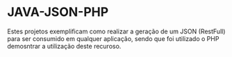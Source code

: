 # JAVA-JSON-PHP
Estes projetos exemplificam como realizar a geração de um JSON (RestFull) para ser consumido em qualquer aplicação, sendo que foi utilizado o PHP demosntrar a utilização deste recuroso.
